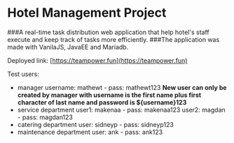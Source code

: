 # Hotel Management Project
###A real-time task distribution web application that help hotel's staff execute and keep track of tasks more efficiently.
###The application was made with VanilaJS, JavaEE and Mariadb.

Deployed link: [https://teampower.fun](https://teampower.fun)

Test users:
- manager
username: mathewt - pass: mathewt123
**New user can only be created by manager with username is the first name plus first character of last name and password is ${username}123**
- service department
user1: makenaa - pass: makenaa123
user2: magdan - pass: magdan123
- catering department
user: sidneyp - pass: sidneyp123
- maintenance department
user: ank - pass: ank123 
